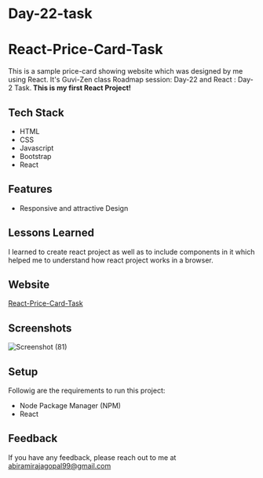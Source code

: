 # Day-22-task

# React-Price-Card-Task

This is a sample price-card showing website which was designed by me using React. It's Guvi-Zen class Roadmap session: Day-22 and React : Day-2 Task.<b> This is my first React Project!</b>

## Tech Stack

- HTML
- CSS
- Javascript
- Bootstrap
- React

## Features

- Responsive and attractive Design

## Lessons Learned

I learned to create react project as well as to include components in it which helped me to understand how react project works in a browser.


## Website

[React-Price-Card-Task](https://react-price-card-task-two.vercel.app/)


## Screenshots

![Screenshot (81)](https://github.com/user-attachments/assets/cc970169-f2c3-455e-a8dd-14999a6a53ef)



## Setup

Followig are the requirements to run this project:
- Node Package Manager (NPM)
- React


## Feedback

If you have any feedback, please reach out to me at abiramirajagopal99@gmail.com
